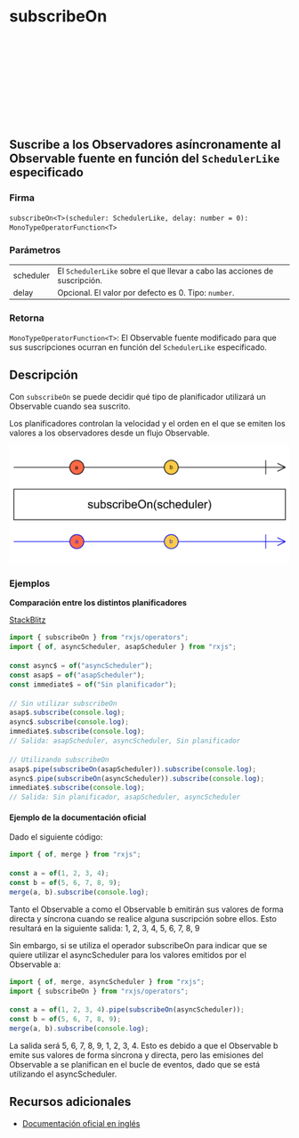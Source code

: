 <div class="page-heading">

# subscribeOn

<a target="_blank" href="https://github.com/ReactiveX/rxjs/blob/master/src/internal/operators/subscribeOn.ts">
<svg>
  <use xlink:href="/assets/icons/github.svg#github"></use>
</svg>
</a>
</div>

<h2 class="subtitle"> Suscribe a los Observadores asíncronamente al Observable fuente en función del <code>SchedulerLike</code> especificado
</h2>

### Firma

`subscribeOn<T>(scheduler: SchedulerLike, delay: number = 0): MonoTypeOperatorFunction<T>`

### Parámetros

<table>
<tr><td>scheduler</td><td>El <code>SchedulerLike</code> sobre el que llevar a cabo las acciones de suscripción.</td></tr>
<tr><td>delay</td><td>Opcional. El valor por defecto es 0.
Tipo: <code>number</code>.</td></tr>
</table>

### Retorna

`MonoTypeOperatorFunction<T>`: El Observable fuente modificado para que sus suscripciones ocurran en función del `SchedulerLike` especificado.

## Descripción

Con `subscribeOn` se puede decidir qué tipo de planificador utilizará un Observable cuando sea suscrito.

Los planificadores controlan la velocidad y el orden en el que se emiten los valores a los observadores desde un flujo Observable.

<img src="assets/images/marble-diagrams/utility/subscribeOn.png" alt="Diagrama de canicas del operador subscribeOn">

### Ejemplos

**Comparación entre los distintos planificadores**

<a target="_blank" href="https://stackblitz.com/edit/rxjs-subscribeon-1?file=index.ts">StackBlitz</a>

```javascript
import { subscribeOn } from "rxjs/operators";
import { of, asyncScheduler, asapScheduler } from "rxjs";

const async$ = of("asyncScheduler");
const asap$ = of("asapScheduler");
const immediate$ = of("Sin planificador");

// Sin utilizar subscribeOn
asap$.subscribe(console.log);
async$.subscribe(console.log);
immediate$.subscribe(console.log);
// Salida: asapScheduler, asyncScheduler, Sin planificador

// Utilizando subscribeOn
asap$.pipe(subscribeOn(asapScheduler)).subscribe(console.log);
async$.pipe(subscribeOn(asyncScheduler)).subscribe(console.log);
immediate$.subscribe(console.log);
// Salida: Sin planificador, asapScheduler, asyncScheduler
```

#### Ejemplo de la documentación oficial

Dado el siguiente código:

```javascript
import { of, merge } from "rxjs";

const a = of(1, 2, 3, 4);
const b = of(5, 6, 7, 8, 9);
merge(a, b).subscribe(console.log);
```

Tanto el Observable a como el Observable b emitirán sus valores de forma directa y síncrona cuando se realice alguna suscripción sobre ellos. Esto resultará en la siguiente salida: 1, 2, 3, 4, 5, 6, 7, 8, 9

Sin embargo, si se utiliza el operador subscribeOn para indicar que se quiere utilizar el asyncScheduler para los valores emitidos por el Observable a:

```javascript
import { of, merge, asyncScheduler } from "rxjs";
import { subscribeOn } from "rxjs/operators";

const a = of(1, 2, 3, 4).pipe(subscribeOn(asyncScheduler));
const b = of(5, 6, 7, 8, 9);
merge(a, b).subscribe(console.log);
```

La salida será 5, 6, 7, 8, 9, 1, 2, 3, 4. Esto es debido a que el Observable b emite sus valores de forma síncrona y directa, pero las emisiones del Observable a se planifican en el bucle de eventos, dado que se está utilizando el asyncScheduler.

## Recursos adicionales

- [Documentación oficial en inglés](https://rxjs-dev.firebaseapp.com/api/operators/subscribeOn)
